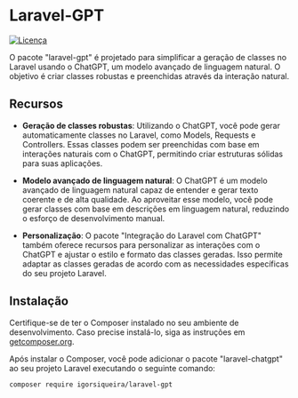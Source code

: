 # Laravel-GPT

[![Licença](https://img.shields.io/badge/licença-MIT-blue.svg)](https://opensource.org/licenses/MIT)

O pacote "laravel-gpt" é projetado para simplificar a geração de classes no Laravel usando o ChatGPT, um modelo avançado de linguagem natural. O objetivo é criar classes robustas e preenchidas através da interação natural.

## Recursos

- **Geração de classes robustas**: Utilizando o ChatGPT, você pode gerar automaticamente classes no Laravel, como Models, Requests e Controllers. Essas classes podem ser preenchidas com base em interações naturais com o ChatGPT, permitindo criar estruturas sólidas para suas aplicações.

- **Modelo avançado de linguagem natural**: O ChatGPT é um modelo avançado de linguagem natural capaz de entender e gerar texto coerente e de alta qualidade. Ao aproveitar esse modelo, você pode gerar classes com base em descrições em linguagem natural, reduzindo o esforço de desenvolvimento manual.

- **Personalização**: O pacote "Integração do Laravel com ChatGPT" também oferece recursos para personalizar as interações com o ChatGPT e ajustar o estilo e formato das classes geradas. Isso permite adaptar as classes geradas de acordo com as necessidades específicas do seu projeto Laravel.

## Instalação

Certifique-se de ter o Composer instalado no seu ambiente de desenvolvimento. Caso precise instalá-lo, siga as instruções em [getcomposer.org](https://getcomposer.org/).

Após instalar o Composer, você pode adicionar o pacote "laravel-chatgpt" ao seu projeto Laravel executando o seguinte comando:

```shell
composer require igorsiqueira/laravel-gpt
